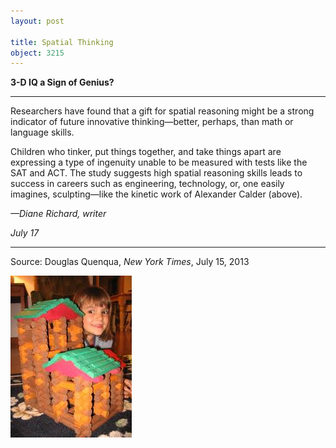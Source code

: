 ```yaml
---
layout: post

title: Spatial Thinking
object: 3215
---
```

**3-D IQ a Sign of Genius?**

****

Researchers have found that a gift for spatial reasoning might be a strong indicator of future innovative thinking—better, perhaps, than math or language skills.

Children who tinker, put things together, and take things apart are expressing a type of ingenuity unable to be measured with tests like the SAT and ACT. The study suggests high spatial reasoning skills leads to success in careers such as engineering, technology, or, one easily imagines, sculpting—like the kinetic work of Alexander Calder (above). 

*—Diane Richard, writer*

*July 17*

****

Source: Douglas Quenqua, *New York Times*, July 15, 2013 



![](../images/NewsFlash_Richard_SpatialThink_EDIT-1.jpeg)
